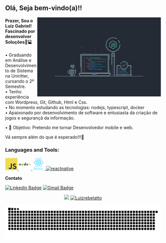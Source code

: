 ## Olá, Seja bem-vindo(a)!!

<img align="right" src="https://github.com/Luizrebelatto/Luizrebelatto/blob/main/imagem.jpg" width="400"/>

#### Prazer, Sou o Luiz Gabriel! Fascinado por desenvolver Soluções👾💻
  
• Graduando em Análise e Desenvolvimento de Sistema na Uniritter, cursando o  2º Semestre.<br>
• Tenho experiência com Wordpress, Git, Github, Html e Css.  
• No momento estudando as tecnologias: nodejs, typescript, docker <br>
• Apaixonado por desenvolvimento de software e entusiasta da criação de jogos e segurançã da informação.
  
• 🎯 Objetivo: Pretendo me tornar Desenvolvedor mobile e web.  

  
Vá sempre além do que é esperado!!!🚀 

<h3 align="left">Languages and Tools:</h3>
<p align="left"> <a href="https://developer.mozilla.org/en-US/docs/Web/JavaScript" target="_blank"> <img src="https://raw.githubusercontent.com/devicons/devicon/master/icons/javascript/javascript-original.svg" alt="javascript" width="40" height="40"/> </a> <a href="https://nodejs.org" target="_blank"> <img src="https://raw.githubusercontent.com/devicons/devicon/master/icons/nodejs/nodejs-original-wordmark.svg" alt="nodejs" width="40" height="40"/> </a> <a href="https://reactjs.org/" target="_blank"> <img src="https://raw.githubusercontent.com/devicons/devicon/master/icons/react/react-original-wordmark.svg" alt="react" width="40" height="40"/> </a> <a href="https://reactnative.dev/" target="_blank"> <img src="https://reactnative.dev/img/header_logo.svg" alt="reactnative" width="40" height="40"/> </a> </p>

**Contato**

[![Linkedin Badge](https://img.shields.io/badge/-LinkedIn-blue?style=flat-square&logo=Linkedin&logoColor=white&link=https://www.linkedin.com/in/luiz-gabriel-rebelatto-bianchi-67097413b/)](https://www.linkedin.com/in/luiz-gabriel-rebelatto-bianchi-67097413b/)  [![Gmail Badge](https://img.shields.io/badge/-Gmail-c14438?style=flat-square&logo=Gmail&logoColor=white&link=mailtolbrebelatto@gmail.com)](mailto:lbrebelatto@gmail.com)
<p align = "center">
  <a href="https://github.com/Luizrebelatto"><img src="https://github-readme-stats.vercel.app/api/top-langs/?username=Luizrebelatto&layout=compact&theme=cobalt"/></a> 
  <a href="https://github.com/Luizrebelatto"><img src="https://github-readme-stats.vercel.app/api?username=Luizrebelatto&show_icons=true&theme=cobalt&include_all_commits=true&count_private=true" alt="Luizrebelatto"/></a>
</p> 

 ![Snake animation](https://github.com/Luizrebelatto/Luizrebelatto/blob/output/github-contribution-grid-snake.svg)
  

 

